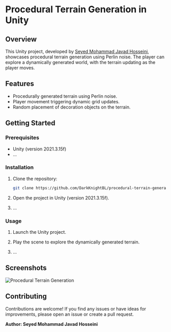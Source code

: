 # Procedural Terrain Generation in Unity

## Overview

This Unity project, developed by [Seyed Mohammad Javad Hosseini](https://github.com/DarkKnightBL), showcases procedural terrain generation using Perlin noise. The player can explore a dynamically generated world, with the terrain updating as the player moves.

## Features

- Procedurally generated terrain using Perlin noise.
- Player movement triggering dynamic grid updates.
- Random placement of decoration objects on the terrain.

## Getting Started

### Prerequisites

- Unity (version 2021.3.15f)
- ...

### Installation

1. Clone the repository:

    ```bash
    git clone https://github.com/DarkKnightBL/procedural-terrain-generation.git
    ```

2. Open the project in Unity (version 2021.3.15f).

3. ...

### Usage

1. Launch the Unity project.

2. Play the scene to explore the dynamically generated terrain.

3. ...

## Screenshots

![Procedural Terrain Generation](Demo.gif)

## Contributing

Contributions are welcome! If you find any issues or have ideas for improvements, please open an issue or create a pull request.


**Author: Seyed Mohammad Javad Hosseini**
